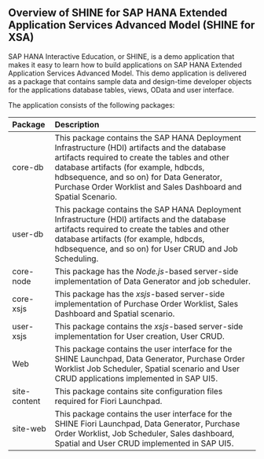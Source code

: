 ## Overview of SHINE for SAP HANA Extended Application Services Advanced Model (SHINE for XSA)
SAP HANA Interactive Education, or SHINE, is a demo application that makes it easy to learn how to build applications on SAP HANA Extended Application Services Advanced Model. This demo application is delivered as a package that contains sample data and design-time developer objects for the applications database tables, views, OData and user interface.

The application consists of the following packages:

|Package|Description|
| :- | :- |
|core-db|This package contains the SAP HANA Deployment Infrastructure (HDI) artifacts and the database artifacts required to create the tables and other database artifacts (for example, hdbcds, hdbsequence, and so on) for Data Generator, Purchase Order Worklist and Sales Dashboard and Spatial Scenario.|
|user-db|This package contains the SAP HANA Deployment Infrastructure (HDI) artifacts and the database artifacts required to create the tables and other database artifacts (for example, hdbcds, hdbsequence, and so on) for User CRUD and Job Scheduling.|
|core-node|This package has the *Node.js*-based server-side implementation of Data Generator and job scheduler.|
|core-xsjs|This package has the *xsjs*-based server-side implementation of Purchase Order Worklist, Sales Dashboard and Spatial scenario.|
|user-xsjs|This package contains the *xsjs*-based server-side implementation for User creation, User CRUD.|
|Web|This package contains the user interface for the SHINE Launchpad, Data Generator, Purchase Order Worklist Job Scheduler, Spatial scenario and User CRUD applications implemented in SAP UI5.|
|site-content|This package contains site configuration files required for Fiori Launchpad.|
|site-web|This package contains the user interface for the SHINE Fiori Launchpad, Data Generator, Purchase Order Worklist, Job Scheduler, Sales dashboard, Spatial and User CRUD implemented in SAP UI5.|

